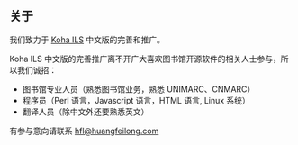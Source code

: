 ## 关于

我们致力于 [Koha ILS](https://koha-community.org)  中文版的完善和推广。

Koha ILS 中文版的完善推广离不开广大喜欢图书馆开源软件的相关人士参与，所以我们诚招：

- 图书馆专业人员（熟悉图书馆业务，熟悉 UNIMARC、CNMARC）
- 程序员（Perl 语言，Javascript 语言，HTML 语言, Linux 系统）
- 翻译人员（除中文外还要熟悉英文）

有参与意向请联系 hfl@huangfeilong.com
